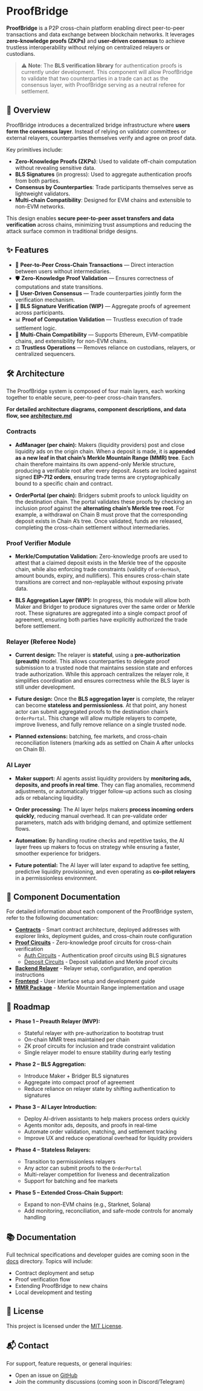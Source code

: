# ProofBridge

**ProofBridge** is a P2P cross-chain platform enabling direct peer-to-peer transactions and data exchange between blockchain networks. It leverages **zero-knowledge proofs (ZKPs)** and **user-driven consensus** to achieve trustless interoperability without relying on centralized relayers or custodians.

> ⚠️ **Note**: The **BLS verification library** for authentication proofs is currently under development. This component will allow ProofBridge to validate that two counterparties in a trade can act as the consensus layer, with ProofBridge serving as a neutral referee for settlement.

## 🚀 Overview

ProofBridge introduces a decentralized bridge infrastructure where **users form the consensus layer**. Instead of relying on validator committees or external relayers, counterparties themselves verify and agree on proof data.

Key primitives include:

* **Zero-Knowledge Proofs (ZKPs)**: Used to validate off-chain computation without revealing sensitive data.
* **BLS Signatures** (in progress): Used to aggregate authentication proofs from both parties.
* **Consensus by Counterparties**: Trade participants themselves serve as lightweight validators.
* **Multi-chain Compatibility**: Designed for EVM chains and extensible to non-EVM networks.

This design enables **secure peer-to-peer asset transfers and data verification** across chains, minimizing trust assumptions and reducing the attack surface common in traditional bridge designs.

## ✨ Features

* 🔗 **Peer-to-Peer Cross-Chain Transactions** — Direct interaction between users without intermediaries.
* 🛡 **Zero-Knowledge Proof Validation** — Ensures correctness of computations and state transitions.
* 👥 **User-Driven Consensus** — Trade counterparties jointly form the verification mechanism.
* 🔑 **BLS Signature Verification (WIP)** — Aggregate proofs of agreement across participants.
* 📊 **Proof of Computation Validation** — Trustless execution of trade settlement logic.
* 🌉 **Multi-Chain Compatibility** — Supports Ethereum, EVM-compatible chains, and extensibility for non-EVM chains.
* ⚖️ **Trustless Operations** — Removes reliance on custodians, relayers, or centralized sequencers.

## 🛠 Architecture

The ProofBridge system is composed of four main layers, each working together to enable secure, peer-to-peer cross-chain transfers.

**For detailed architecture diagrams, component descriptions, and data flow, see [architecture.md](./architecture.md)**

### Contracts

* **AdManager (per chain):** Makers (liquidity providers) post and close liquidity ads on the origin chain. When a deposit is made, it is **appended as a new leaf in that chain’s Merkle Mountain Range (MMR) tree**. Each chain therefore maintains its own append-only Merkle structure, producing a verifiable root after every deposit. Assets are locked against signed **EIP-712 orders**, ensuring trade terms are cryptographically bound to a specific chain and contract.

* **OrderPortal (per chain):** Bridgers submit proofs to unlock liquidity on the destination chain. The portal validates these proofs by checking an inclusion proof against the **alternating chain’s Merkle tree root**. For example, a withdrawal on Chain B must prove that the corresponding deposit exists in Chain A’s tree. Once validated, funds are released, completing the cross-chain settlement without intermediaries.

### Proof Verifier Module

* **Merkle/Computation Validation:** Zero-knowledge proofs are used to attest that a claimed deposit exists in the Merkle tree of the opposite chain, while also enforcing trade constraints (validity of `orderHash`, amount bounds, expiry, and nullifiers). This ensures cross-chain state transitions are correct and non-replayable without exposing private data.

* **BLS Aggregation Layer (WIP):** In progress, this module will allow both Maker and Bridger to produce signatures over the same order or Merkle root. These signatures are aggregated into a single compact proof of agreement, ensuring both parties have explicitly authorized the trade before settlement.

### Relayer (Referee Node)

* **Current design:** The relayer is **stateful**, using a **pre-authorization (preauth)** model. This allows counterparties to delegate proof submission to a trusted node that maintains session state and enforces trade authorization. While this approach centralizes the relayer role, it simplifies coordination and ensures correctness while the BLS layer is still under development.

* **Future design:** Once the **BLS aggregation layer** is complete, the relayer can become **stateless and permissionless**. At that point, any honest actor can submit aggregated proofs to the destination chain’s `OrderPortal`. This change will allow multiple relayers to compete, improve liveness, and fully remove reliance on a single trusted node.

* **Planned extensions:** batching, fee markets, and cross-chain reconciliation listeners (marking ads as settled on Chain A after unlocks on Chain B).

### AI Layer

* **Maker support:** AI agents assist liquidity providers by **monitoring ads, deposits, and proofs in real time**. They can flag anomalies, recommend adjustments, or automatically trigger follow-up actions such as closing ads or rebalancing liquidity.

* **Order processing:** The AI layer helps makers **process incoming orders quickly**, reducing manual overhead. It can pre-validate order parameters, match ads with bridging demand, and optimize settlement flows.

* **Automation:** By handling routine checks and repetitive tasks, the AI layer frees up makers to focus on strategy while ensuring a faster, smoother experience for bridgers.

* **Future potential:** The AI layer will later expand to adaptive fee setting, predictive liquidity provisioning, and even operating as **co-pilot relayers** in a permissionless environment.

## 📖 Component Documentation

For detailed information about each component of the ProofBridge system, refer to the following documentation:

* **[Contracts](./apps/contracts/README.md)** - Smart contract architecture, deployed addresses with explorer links, deployment guides, and cross-chain route configuration
* **[Proof Circuits](./apps/proof_circuits/)** - Zero-knowledge proof circuits for cross-chain verification
  * [Auth Circuits](./apps/proof_circuits/auth/README.md) - Authentication proof circuits using BLS signatures
  * [Deposit Circuits](./apps/proof_circuits/deposits/README.md) - Deposit validation and Merkle proof circuits
* **[Backend Relayer](./apps/backend-relayer/README.md)** - Relayer setup, configuration, and operation instructions
* **[Frontend](./apps/frontend/README.md)** - User interface setup and development guide
* **[MMR Package](./packages/proofbridge_mmr/README.md)** - Merkle Mountain Range implementation and usage

## 📍 Roadmap

* **Phase 1 – Preauth Relayer (MVP):**

  * Stateful relayer with pre-authorization to bootstrap trust
  * On-chain MMR trees maintained per chain
  * ZK proof circuits for inclusion and trade constraint validation
  * Single relayer model to ensure stability during early testing

* **Phase 2 – BLS Aggregation:**

  * Introduce Maker + Bridger BLS signatures
  * Aggregate into compact proof of agreement
  * Reduce reliance on relayer state by shifting authentication to signatures

* **Phase 3 – AI Layer Introduction:**

  * Deploy AI-driven assistants to help makers process orders quickly
  * Agents monitor ads, deposits, and proofs in real-time
  * Automate order validation, matching, and settlement tracking
  * Improve UX and reduce operational overhead for liquidity providers

* **Phase 4 – Stateless Relayers:**

  * Transition to permissionless relayers
  * Any actor can submit proofs to the `OrderPortal`
  * Multi-relayer competition for liveness and decentralization
  * Support for batching and fee markets

* **Phase 5 – Extended Cross-Chain Support:**

  * Expand to non-EVM chains (e.g., Starknet, Solana)
  * Add monitoring, reconciliation, and safe-mode controls for anomaly handling

## 📚 Documentation

Full technical specifications and developer guides are coming soon in the [docs](./docs) directory.
Topics will include:

* Contract deployment and setup
* Proof verification flow
* Extending ProofBridge to new chains
* Local development and testing

## 📜 License

This project is licensed under the [MIT License](LICENSE).

## 📬 Contact

For support, feature requests, or general inquiries:

* Open an issue on [GitHub](https://github.com/Explore-Beyond-Innovations/ProofBridge)
* Join the community discussions (coming soon in Discord/Telegram)
